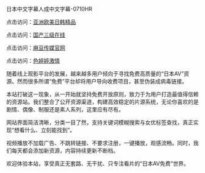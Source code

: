 日本中文字幕人成中文字幕-0710HR

点击访问：<a href="https://heiliaoxqkkct.pages.dev">亚洲欧美日韩精品</a>

点击访问：<a href="https://heiliao2dmwwy.pages.dev">国产三级在线</a>

点击访问：<a href="https://heiliaowt0d7p.pages.dev">麻豆传媒官网</a>

点击访问：<a href="https://heiliaoxwd5i8.pages.dev">色婷婷激情</a>


随着线上观影平台的发展，越来越多用户倾向于寻找免费高质量的“日本AV”资源。然而很多所谓“免费”平台却将用户导向收费项目，甚至伪装成病毒链接。

本站打破这一现象，从一开始就坚持免费开放原则，致力于为用户打造最值得信赖的资源站。我们整合了公开资源渠道，构建高效稳定的片源系统，无论你喜欢的是剧情、偶像、制服还是素人系列，这里应有尽有。

网站界面简洁清晰，分类一目了然，支持关键词模糊搜索与女优标签查找，真正实现“想看什么、立刻能找到”。

视频播放不加载广告、不跳转链接、不要求注册，一键播放，观感流畅。同时，我们每天都会添加新资源，内容持续更新不断档。

欢迎体验本站，享受真正无套路、无干扰、只专注看片的“日本AV免费”世界。

<span style="display:none;">[Canonical link]( https://github.com/nlb20250710/riben241 ）</span>
